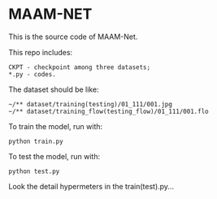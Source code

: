 # MAAM-NET
 
This is the source code of MAAM-Net.

This repo includes:

    CKPT - checkpoint among three datasets;
    *.py - codes.
    
The dataset should be like:

	~/** dataset/training(testing)/01_111/001.jpg
    ~/** dataset/training_flow(testing_flow)/01_111/001.flo

To train the model, run with:

    python train.py
    
To test the model, run with:

    python test.py
    
Look the detail hypermeters in the train(test).py...  
